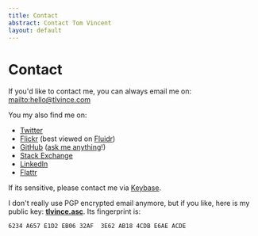 ```yaml
---
title: Contact
abstract: Contact Tom Vincent
layout: default
---
```


# Contact

If you'd like to contact me, you can always email me on: <mailto:hello@tlvince.com>

You my also find me on:

* [Twitter][]
* [Flickr][] (best viewed on [Fluidr][])
* [GitHub][] ([ask me anything][ama]!)
* [Stack Exchange][]
* [LinkedIn][]
* [Flattr][]

If its sensitive, please contact me via [Keybase][].

I don't really use PGP encrypted email anymore, but if you like, here is my public key:
**[tlvince.asc][]**. Its fingerprint is:

    6234 A657 E1D2 EB06 32AF  3E62 AB18 4CDB E6AE ACDE

[LinkedIn]: https://www.linkedin.com/in/tlvince "tlvince's profile on LinkedIn"
[Twitter]: https://twitter.com/tlvince "tlvince's profile on Twitter"
[GitHub]: https://github.com/tlvince "tlvince's profile on GitHub"
[Stack Exchange]: https://stackexchange.com/users/179405?tab=accounts "tlvince's profiles on Stack Exchange"
[tlvince.asc]: /assets/txt/tlvince.asc "tlvince's PGP public key"
[Flickr]: https://secure.flickr.com/photos/tlvince "tlvince's profile on Flickr"
[Fluidr]: http://www.fluidr.com/photos/tlvince "tlvince's profile on Fluidr"
[Flattr]: https://flattr.com/profile/tlvince "tlvince's profile on Flattr"
[ama]: https://github.com/tlvince/feedback
[keybase]: https://keybase.io/tlvince
